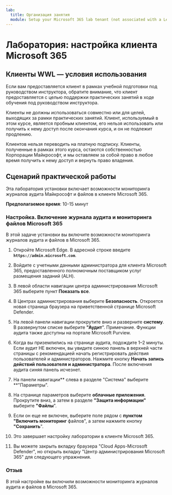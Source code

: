 ```yaml
---
lab:
  title: Организация занятия
  module: Setup your Microsoft 365 lab tenant (not associated with a Learn module)
---
```


# Лаборатория: настройка клиента Microsoft 365

## Клиенты WWL — условия использования
Если вам предоставляется клиент в рамках учебной подготовки под руководством инструктора, обратите внимание, что клиент предоставляется с целью поддержки практических занятий в ходе обучения под руководством инструктора.

Клиенты не должны использоваться совместно или для целей, выходящих за рамки практических занятий. Клиент, используемый в этом курсе, является пробным клиентом, его нельзя использовать или получить к нему доступ после окончания курса, и он не подлежит продлению.

Клиентов нельзя переводить на платную подписку. Клиенты, полученные в рамках этого курса, остаются собственностью Корпорации Майкрософт, и мы оставляем за собой право в любое время получить к нему доступ и вернуть право владения.

## Сценарий практической работы

Эта лаборатория установки включает возможности мониторинга журналов аудита Майкрософт и файлов в клиенте Microsoft 365.

**Предполагаемое время**: 10-15 минут

### Настройка. Включение журнала аудита и мониторинга файлов Microsoft 365

В этой задаче установки вы включите возможности мониторинга журналов аудита и файлов в Microsoft 365.  

1. Откройте Microsoft Edge. В адресной строке введите **`https://admin.microsoft.com`**.

1. Войдите с учетными данными администратора для клиента Microsoft 365, предоставленного полномочным поставщиком услуг размещения заданий (ALH).

1. В левой области навигации центра администрирования Microsoft 365 выберите пункт **Показать все**.

1. В Центрах администрирования выберите **Безопасность**.  Откроется новая страница браузера на приветственной странице Microsoft Defender.

1. На левой панели навигации прокрутите вниз и разверните **систему**.  В развернутом списке выберите **"Аудит**".  Примечание. Функции аудита также доступны на портале Microsoft Purview.

1. Когда вы приземлились на странице аудита, подождите 1–2 минуты.  Если аудит НЕ включен, вы увидите синюю панель в верхней части страницы с рекомендацией начать регистрировать действия пользователей и администраторов.  Нажмите кнопку **Начать запись действий пользователя и администратора**.  После включения аудита синяя панель исчезнет.

1. На панели навигации** слева в разделе "Система" выберите **"Параметры".

1. На странице параметров выберите **облачные приложения**.   Прокрутите вниз, а затем в разделе **"Защита информации"** выберите **"Файлы**".

1. Если он еще не включен, выберите поле рядом с **пунктом "Включить мониторинг** файлов", а затем нажмите кнопку **"Сохранить**".  

1. Это завершает настройку лаборатории в клиенте Microsoft 365.
1. Вы можете закрыть вкладку браузера "Cloud Apps-Microsoft Defender", но открыть вкладку "Центр администрирования Microsoft 365" для следующего упражнения.

### Отзыв

В этой настройке вы включили возможности мониторинга журналов аудита и файлов в Microsoft 365.
